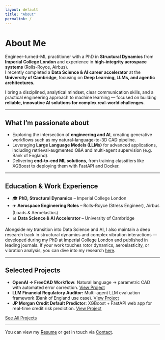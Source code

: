 ```yaml
---
layout: default
title: "About"
permalink: /
---
```


# About Me

Engineer-turned-ML practitioner with a PhD in **Structural Dynamics** from **Imperial College London** and experience in **high-integrity aerospace systems** (Rolls-Royce, Airbus).  
I recently completed a **Data Science & AI career accelerator** at the **University of Cambridge**, focusing on **Deep Learning, LLMs, and agentic architectures**.  

I bring a disciplined, analytical mindset, clear communication skills, and a practical engineering approach to machine learning — focused on building **reliable, innovative AI solutions for complex real-world challenges**.

---

## What I’m passionate about

- Exploring the intersection of **engineering and AI**, creating generative workflows such as my natural-language-to-3D CAD pipeline.  
- Leveraging **Large Language Models (LLMs)** for advanced applications, including retrieval-augmented Q&A and multi-agent supervision (e.g. Bank of England).  
- Delivering **end-to-end ML solutions**, from training classifiers like XGBoost to deploying them with FastAPI and Docker.  

---

## Education & Work Experience
- 🎓 **PhD, Structural Dynamics** – Imperial College London  
- ✈️ **Aerospace Engineering Roles** – Rolls-Royce (Stress Engineer), Airbus (Loads & Aeroelastics)  
- 📊 **Data Science & AI Accelerator** – University of Cambridge

Alongside my transition into Data Science and AI, I also maintain a deep research track in structural dynamics and complex vibration interactions — developed during my PhD at Imperial College London and published in leading journals. If your work touches rotor dynamics, aeroelasticity, or vibration analysis, you can dive into my research [here](/research).

---

## Selected Projects

- **OpenAI → FreeCAD Workflow:** Natural language → parametric CAD with automated error correction. [View Project](/projects/openai-to-freecad-workflow/)  
- **LLM Financial Regulatory Auditor:** Multi-agent LLM evaluation framework (Bank of England use case). [View Project](/projects/llm-financial-regulatory-auditor/)  
- **JP Morgan Credit Default Predictor:** XGBoost + FastAPI web app for real-time credit risk prediction. [View Project](/projects/jpmorgan-credit-default-app/)  

[See All Projects](/projects)

---


You can view my [Resume](/resume) or get in touch via [Contact](/contact).
